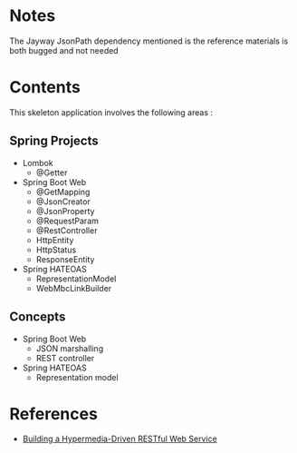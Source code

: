# Notes
The Jayway JsonPath dependency mentioned is the reference materials is both bugged and not needed

# Contents
This skeleton application involves the following areas :

## Spring Projects
* Lombok
    - @Getter
* Spring Boot Web
    - @GetMapping
    - @JsonCreator
    - @JsonProperty
    - @RequestParam
    - @RestController
    - HttpEntity
    - HttpStatus
    - ResponseEntity
* Spring HATEOAS
    - RepresentationModel
    - WebMbcLinkBuilder

## Concepts
* Spring Boot Web
    - JSON marshalling
    - REST controller
* Spring HATEOAS
    - Representation model

# References
* [Building a Hypermedia-Driven RESTful Web Service](https://spring.io/guides/gs/rest-hateoas/)

